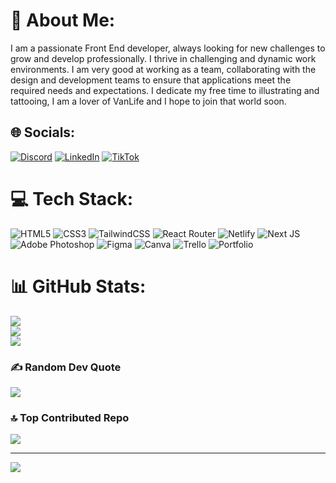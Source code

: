 # 💫 About Me:
I am a passionate Front End developer, always looking for new challenges to grow and develop professionally. I thrive in challenging and dynamic work environments. I am very good at working as a team, collaborating with the design and development teams to ensure that applications meet the required needs and expectations. I dedicate my free time to illustrating and tattooing, I am a lover of VanLife and I hope to join that world soon.<br>


## 🌐 Socials:
[![Discord](https://img.shields.io/badge/Discord-%237289DA.svg?logo=discord&logoColor=white)](https://discord.gg/3743) [![LinkedIn](https://img.shields.io/badge/LinkedIn-%230077B5.svg?logo=linkedin&logoColor=white)](https://linkedin.com/in/www.linkedin.com/in/alexandralinaresv) [![TikTok](https://img.shields.io/badge/TikTok-%23000000.svg?logo=TikTok&logoColor=white)](https://tiktok.com/@aterisdev) 

# 💻 Tech Stack:
![HTML5](https://img.shields.io/badge/html5-%23E34F26.svg?style=flat&logo=html5&logoColor=white) ![CSS3](https://img.shields.io/badge/css3-%231572B6.svg?style=flat&logo=css3&logoColor=white) ![TailwindCSS](https://img.shields.io/badge/tailwindcss-%2338B2AC.svg?style=flat&logo=tailwind-css&logoColor=white) ![React Router](https://img.shields.io/badge/React_Router-CA4245?style=flat&logo=react-router&logoColor=white) ![Netlify](https://img.shields.io/badge/netlify-%23000000.svg?style=flat&logo=netlify&logoColor=#00C7B7) ![Next JS](https://img.shields.io/badge/Next-black?style=flat&logo=next.js&logoColor=white) ![Adobe Photoshop](https://img.shields.io/badge/adobephotoshop-%2331A8FF.svg?style=flat&logo=adobephotoshop&logoColor=white) 	![Figma](https://img.shields.io/badge/figma-%23F24E1E.svg?style=flat&logo=figma&logoColor=white) ![Canva](https://img.shields.io/badge/Canva-%2300C4CC.svg?style=flat&logo=Canva&logoColor=white) ![Trello](https://img.shields.io/badge/Trello-%23026AA7.svg?style=flat&logo=Trello&logoColor=white) ![Portfolio](https://img.shields.io/badge/Portfolio-%23000000.svg?style=flat&logo=firefox&logoColor=#FF7139)
# 📊 GitHub Stats:
![](https://github-readme-stats.vercel.app/api?username=Ateriss&theme=dark&hide_border=false&include_all_commits=true&count_private=true)<br/>
![](https://github-readme-streak-stats.herokuapp.com/?user=Ateriss&theme=dark&hide_border=false)<br/>
![](https://github-readme-stats.vercel.app/api/top-langs/?username=Ateriss&theme=dark&hide_border=false&include_all_commits=true&count_private=true&layout=compact)

### ✍️ Random Dev Quote
![](https://quotes-github-readme.vercel.app/api?type=horizontal&theme=tokyonight)

### 🔝 Top Contributed Repo
![](https://github-contributor-stats.vercel.app/api?username=Ateriss&limit=5&theme=onedark&combine_all_yearly_contributions=true)

---
[![](https://visitcount.itsvg.in/api?id=Ateriss&icon=6&color=5)](https://visitcount.itsvg.in)

<!-- Proudly created with GPRM ( https://gprm.itsvg.in ) -->
